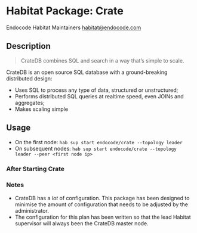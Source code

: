 # Habitat Package: Crate
Endocode Habitat Maintainers <habitat@endocode.com>

## Description

> CrateDB combines SQL and search in a way that’s simple to scale.

CrateDB is an open source SQL database with a ground-breaking distributed design:

- Uses SQL to process any type of data, structured or unstructured;
- Performs distributed SQL queries at realtime speed, even JOINs and aggregates;
- Makes scaling simple

## Usage

- On the first node: `hab sup start endocode/crate --topology leader`
- On subsequent nodes: `hab sup start endocode/crate --topology leader --peer <first node ip>`

### After Starting Crate

### Notes

- CrateDB has a _lot_ of configuration. This package has been designed to minimise the amount of configuration that needs to be adjusted by the administrator.
- The configuration for this plan has been written so that the lead Habitat supervisor will always been the CrateDB master node.